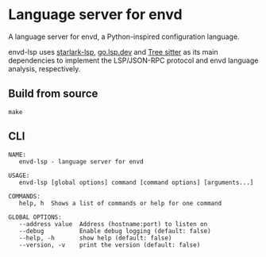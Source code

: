 # Language server for envd

A language server for envd, a Python-inspired configuration language.

envd-lsp uses [starlark-lsp](https://github.com/tilt-dev/starlark-lsp/), [go.lsp.dev](https://go.lsp.dev/) and [Tree sitter](https://tree-sitter.github.io/tree-sitter/) as its main dependencies to implement the LSP/JSON-RPC protocol and envd language analysis, respectively.

## Build from source

```
make
```

## CLI

```
NAME:
   envd-lsp - language server for envd

USAGE:
   envd-lsp [global options] command [command options] [arguments...]

COMMANDS:
   help, h  Shows a list of commands or help for one command

GLOBAL OPTIONS:
   --address value  Address (hostname:port) to listen on
   --debug          Enable debug logging (default: false)
   --help, -h       show help (default: false)
   --version, -v    print the version (default: false)
```
